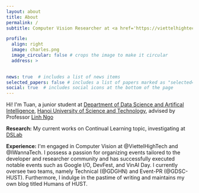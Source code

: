 ```yaml
---
layout: about
title: About
permalink: /
subtitle: Computer Vision Researcher at <a href='https://viettelhightech.vn'>Viettel High Tech</a>

profile:
  align: right
  image: charles.png
  image_circular: false # crops the image to make it circular
  address: >
   

news: true  # includes a list of news items
selected_papers: false # includes a list of papers marked as "selected={true}"
social: true  # includes social icons at the bottom of the page
---
```

Hi! I'm Tuan, a junior student at [Department of Data Science and Artifical Intelligence](https://stat.utexas.edu/), [Hanoi University of Science and Technology](https://hust.edu.vn), advised by Professor <a href='https://users.soict.hust.edu.vn/linhnv/'>Linh Ngo</a>

**Research:** My current works on Continual Learning topic, investigating at [DSLab](https://bkai.ai/research/machine-learning/)

**Experience:** I'm engaged in Computer Vision at @ViettelHighTech and @IWannaTech. I possess a passion for organizing events tailored to the developer and researcher community and has successfully executed notable events such as Google I/O, DevFest, and VinAI Day. I currently oversee two teams, namely Technical (@GDGHN) and Event-PR (@GDSC-HUST). Furthermore, I indulge in the pastime of writing and maintains my own blog titled Humans of HUST.
